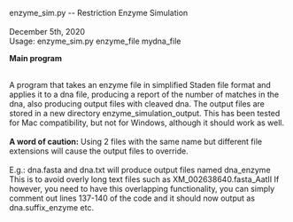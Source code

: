 enzyme_sim.py -- Restriction Enzyme Simulation
<br />
<br />
December 5th, 2020<br />
Usage: enzyme_sim.py enzyme_file mydna_file<br />

<b>Main program</b>
<br /><br />
 
A program that takes an enzyme file in simplified Staden file format 
and applies it to a dna file, producing a report of the
number of matches in the dna, also producing output files with cleaved dna.
The output files are stored in a new directory enzyme_simulation_output.
This has been tested for Mac compatibility, but not for Windows, although
it should work as well.
<br /><br />
<b>A word of caution:</b>
Using 2 files with the same name but different file extensions will cause the
output files to override.
<br /><br />
E.g.: dna.fasta and dna.txt will produce output files named dna_enzyme
This is to avoid overly long text files such as XM_002638640.fasta_AatII
If however, you need to have this overlapping functionality, you can simply
comment out lines 137-140 of the code and it should now output as
dna.suffix_enzyme etc.
